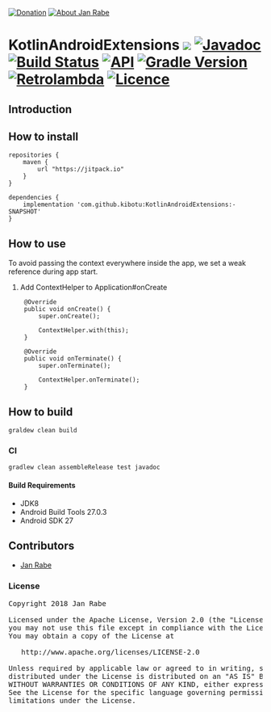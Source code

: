 [![Donation](https://img.shields.io/badge/donate-please-brightgreen.svg)](https://www.paypal.me/janrabe) [![About Jan Rabe](https://img.shields.io/badge/about-me-green.svg)](https://about.me/janrabe)
# KotlinAndroidExtensions [![](https://jitpack.io/v/kibotu/KotlinAndroidExtensions.svg)](https://jitpack.io/#kibotu/KotlinAndroidExtensions) [![Javadoc](https://img.shields.io/badge/javadoc-SNAPSHOT-green.svg)](https://jitpack.io/com/github/kibotu/KotlinAndroidExtensions/master-SNAPSHOT/javadoc/index.html) [![Build Status](https://travis-ci.org/kibotu/KotlinAndroidExtensions.svg?branch=master)](https://travis-ci.org/kibotu/KotlinAndroidExtensions) [![API](https://img.shields.io/badge/API-15%2B-brightgreen.svg?style=flat)](https://android-arsenal.com/api?level=15)  [![Gradle Version](https://img.shields.io/badge/gradle-4.5-green.svg)](https://docs.gradle.org/current/release-notes) [![Retrolambda](https://img.shields.io/badge/kotlin-1.2.21-green.svg)](https://kotlinlang.org/) [![Licence](https://img.shields.io/badge/licence-Apache%202-blue.svg)](https://raw.githubusercontent.com/kibotu/KotlinAndroidExtensions/master/LICENSE)

## Introduction


## How to install

    repositories {
        maven {
            url "https://jitpack.io"
        }
    }

    dependencies {
        implementation 'com.github.kibotu:KotlinAndroidExtensions:-SNAPSHOT'
    }

## How to use

To avoid passing the context everywhere inside the app, we set a weak reference during app start.

1) Add ContextHelper to Application#onCreate

        @Override
        public void onCreate() {
            super.onCreate();

            ContextHelper.with(this);
        }

        @Override
        public void onTerminate() {
            super.onTerminate();

            ContextHelper.onTerminate();
        }

## How to build

    graldew clean build

### CI

    gradlew clean assembleRelease test javadoc

#### Build Requirements

- JDK8
- Android Build Tools 27.0.3
- Android SDK 27

## Contributors

- [Jan Rabe](jan.rabe@kibotu.net)

### License

<pre>
Copyright 2018 Jan Rabe

Licensed under the Apache License, Version 2.0 (the "License");
you may not use this file except in compliance with the License.
You may obtain a copy of the License at

   http://www.apache.org/licenses/LICENSE-2.0

Unless required by applicable law or agreed to in writing, software
distributed under the License is distributed on an "AS IS" BASIS,
WITHOUT WARRANTIES OR CONDITIONS OF ANY KIND, either express or implied.
See the License for the specific language governing permissions and
limitations under the License.
</pre>

